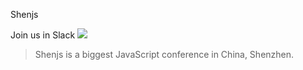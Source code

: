 Shenjs

Join us in Slack <img src="https://shenjs.herokuapp.com/badge.svg">

> Shenjs is a biggest JavaScript conference in China, Shenzhen.
